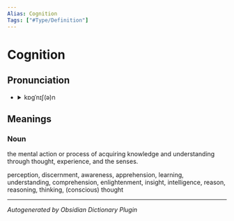 ```yaml
---
Alias: Cognition
Tags: ["#Type/Definition"]
---
```


# Cognition

## Pronunciation

- <details><summary>kɒɡˈnɪʃ(ə)n</summary><audio controls><source src="//ssl.gstatic.com/dictionary/static/sounds/20200429/cognition--_gb_1.mp3"></audio></details>

## Meanings

### Noun

the mental action or process of acquiring knowledge and understanding through thought, experience, and the senses.

perception, discernment, awareness, apprehension, learning, understanding, comprehension, enlightenment, insight, intelligence, reason, reasoning, thinking, (conscious) thought



***
*Autogenerated by Obsidian Dictionary Plugin*
